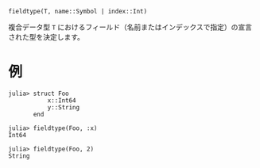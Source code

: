 ```
fieldtype(T, name::Symbol | index::Int)
```

複合データ型 `T` におけるフィールド（名前またはインデックスで指定）の宣言された型を決定します。

# 例

```jldoctest
julia> struct Foo
           x::Int64
           y::String
       end

julia> fieldtype(Foo, :x)
Int64

julia> fieldtype(Foo, 2)
String
```

